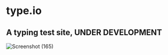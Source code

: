 # type.io

## A typing test site, UNDER DEVELOPMENT

![Screenshot (165)](https://user-images.githubusercontent.com/78314165/227598860-049c81f5-5c9a-4801-bb9b-f746f0e27f27.png)
